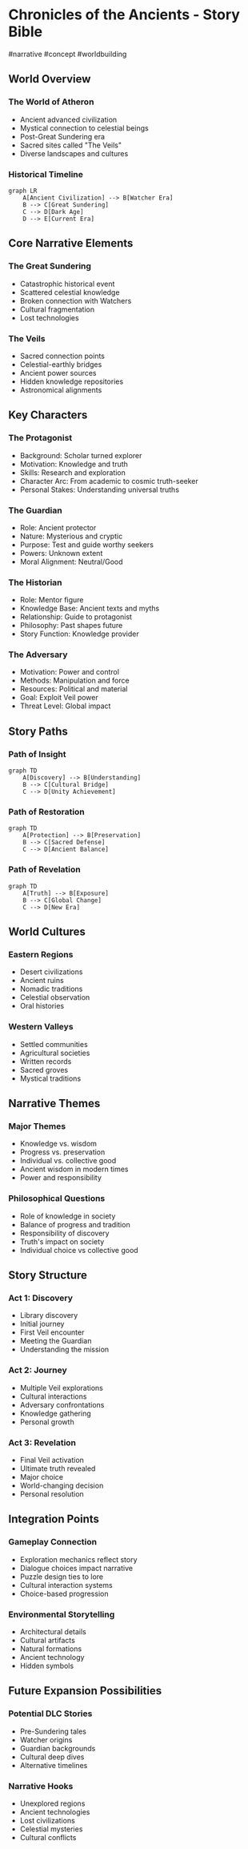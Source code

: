 # Chronicles of the Ancients - Story Bible

#narrative #concept #worldbuilding

## World Overview

### The World of Atheron
- Ancient advanced civilization
- Mystical connection to celestial beings
- Post-Great Sundering era
- Sacred sites called "The Veils"
- Diverse landscapes and cultures

### Historical Timeline
```mermaid
graph LR
    A[Ancient Civilization] --> B[Watcher Era]
    B --> C[Great Sundering]
    C --> D[Dark Age]
    D --> E[Current Era]
```

## Core Narrative Elements

### The Great Sundering
- Catastrophic historical event
- Scattered celestial knowledge
- Broken connection with Watchers
- Cultural fragmentation
- Lost technologies

### The Veils
- Sacred connection points
- Celestial-earthly bridges
- Ancient power sources
- Hidden knowledge repositories
- Astronomical alignments

## Key Characters

### The Protagonist
- Background: Scholar turned explorer
- Motivation: Knowledge and truth
- Skills: Research and exploration
- Character Arc: From academic to cosmic truth-seeker
- Personal Stakes: Understanding universal truths

### The Guardian
- Role: Ancient protector
- Nature: Mysterious and cryptic
- Purpose: Test and guide worthy seekers
- Powers: Unknown extent
- Moral Alignment: Neutral/Good

### The Historian
- Role: Mentor figure
- Knowledge Base: Ancient texts and myths
- Relationship: Guide to protagonist
- Philosophy: Past shapes future
- Story Function: Knowledge provider

### The Adversary
- Motivation: Power and control
- Methods: Manipulation and force
- Resources: Political and material
- Goal: Exploit Veil power
- Threat Level: Global impact

## Story Paths

### Path of Insight
```mermaid
graph TD
    A[Discovery] --> B[Understanding]
    B --> C[Cultural Bridge]
    C --> D[Unity Achievement]
```

### Path of Restoration
```mermaid
graph TD
    A[Protection] --> B[Preservation]
    B --> C[Sacred Defense]
    C --> D[Ancient Balance]
```

### Path of Revelation
```mermaid
graph TD
    A[Truth] --> B[Exposure]
    B --> C[Global Change]
    C --> D[New Era]
```

## World Cultures

### Eastern Regions
- Desert civilizations
- Ancient ruins
- Nomadic traditions
- Celestial observation
- Oral histories

### Western Valleys
- Settled communities
- Agricultural societies
- Written records
- Sacred groves
- Mystical traditions

## Narrative Themes

### Major Themes
- Knowledge vs. wisdom
- Progress vs. preservation
- Individual vs. collective good
- Ancient wisdom in modern times
- Power and responsibility

### Philosophical Questions
- Role of knowledge in society
- Balance of progress and tradition
- Responsibility of discovery
- Truth's impact on society
- Individual choice vs collective good

## Story Structure

### Act 1: Discovery
- Library discovery
- Initial journey
- First Veil encounter
- Meeting the Guardian
- Understanding the mission

### Act 2: Journey
- Multiple Veil explorations
- Cultural interactions
- Adversary confrontations
- Knowledge gathering
- Personal growth

### Act 3: Revelation
- Final Veil activation
- Ultimate truth revealed
- Major choice
- World-changing decision
- Personal resolution

## Integration Points

### Gameplay Connection
- Exploration mechanics reflect story
- Dialogue choices impact narrative
- Puzzle design ties to lore
- Cultural interaction systems
- Choice-based progression

### Environmental Storytelling
- Architectural details
- Cultural artifacts
- Natural formations
- Ancient technology
- Hidden symbols

## Future Expansion Possibilities

### Potential DLC Stories
- Pre-Sundering tales
- Watcher origins
- Guardian backgrounds
- Cultural deep dives
- Alternative timelines

### Narrative Hooks
- Unexplored regions
- Ancient technologies
- Lost civilizations
- Celestial mysteries
- Cultural conflicts 